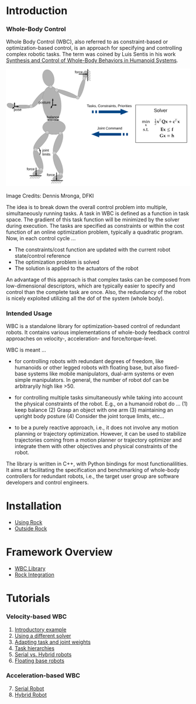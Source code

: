 # Introduction

### Whole-Body Control

Whole Body Control (WBC), also referred to as constraint-based or optimization-based control, is an approach for specifying and controlling complex robotic tasks. 
The term was coined by Luis Sentis in his work
[Synthesis and Control of Whole-Body Behaviors in Humanoid Systems](http://citeseerx.ist.psu.edu/viewdoc/download?doi=10.1.1.73.8747&rep=rep1&type=pdf).

<img src="images/wbc_principle.svg" alt="drawing" width="600"/>

Image Credits: Dennis Mronga, DFKI

The idea is to break down the overall control problem into multiple, simultaneously running tasks. A task in WBC is defined as a function in task space. The gradient of this task function will be minimized by the solver during execution. The tasks are specified as constraints or within the cost function of an online optimization problem, typically a quadratic program.
Now, in each control cycle ...
  * The constraints/cost function are updated with the current robot state/control reference
  * The optimization problem is solved
  * The solution is applied to the actuators of the robot
  
An advantage of this approach is that complex tasks can be composed from low-dimensional descriptors, which are typically  easier to specify and control than the complete task are once. Also, the redundancy of the robot is nicely exploited utilizing all the dof of the system (whole body). 

###  Intended Usage

WBC is a standalone library for optimization-based control of redundant robots. It contains various implementations of whole-body feedback control approaches on velocity-, acceleration- and force/torque-level. 

WBC is meant ...

  * for controlling robots with redundant degrees of freedom, like humanoids or other legged robots with floating base, but also fixed-base systems like mobile manipulators, dual-arm systems or even simple manipulators. In general, the number of robot dof can be arbitraryily high like >50. 

  * for controlling multiple tasks simultaneously while taking into account the physical constraints of the robot. E.g., on a humanoid robot do ... (1) keep balance (2) Grasp an object with one arm (3) maintaining an upright body posture (4) Consider the joint torque limits, etc... 

  * to be a purely reactive approach, i.e., it does not involve any motion planning or trajectory optimization. However, it can be used to stabilize trajectories coming from a motion planner or trajectory optimizer and integrate them with other objectives and physical constraints of the robot. 

The library is written in C++, with Python bindings for most functionalilities. It aims at facilitating the specification and benchmarking of whole-body controllers for redundant robots, i.e., the target user group are software developers and control engineers.


# Installation
 * [Using Rock](installation/installation_rock.md)
 * [Outside Rock](installation/installation_no_rock.md)

# Framework Overview
 * [WBC Library](framework/wbc_library.md)
 * [Rock Integration](framework/wbc_rock_integration.md)

# Tutorials

### Velocity-based WBC
 
1. [Introductory example](tutorials/vel_introductory_example.md)
2. [Using a different solver](tutorials/vel_using_different_solver.md)
3. [Adapting task and joint weights](tutorials/vel_adapt_task_weights.md)
4. [Task hierarchies](tutorials/vel_task_hierarchies.md)
5. [Serial vs. Hybrid robots](tutorials/vel_serial_vs_hybrid_robots.md)
6. [Floating base robots](tutorials/vel_floating_base_robots.md)

### Acceleration-based WBC
  
7. [Serial Robot](tutorials/acc_serial_robot.md)
8. [Hybrid Robot](tutorials/acc_hybrid_robot.md)

